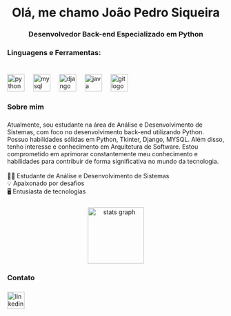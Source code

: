 <h1 align="center">Olá, me chamo João Pedro Siqueira</h1>

###

<h3 align="center">Desenvolvedor Back-end Especializado em Python</h3>

###

<h3 align="left">Linguagens e Ferramentas:</h3>

###

<br clear="both">

<div align="left">
  <img src="https://cdn.jsdelivr.net/gh/devicons/devicon/icons/python/python-original.svg" height="40" alt="python logo"  />
  <img width="12" />
  <img src="https://cdn.jsdelivr.net/gh/devicons/devicon/icons/mysql/mysql-original.svg" height="40" alt="mysql logo"  />
  <img width="12" />
  <img src="https://cdn.jsdelivr.net/gh/devicons/devicon/icons/django/django-plain.svg" height="40" alt="django logo"  />
  <img width="12" />
  <img src="https://cdn.jsdelivr.net/gh/devicons/devicon/icons/java/java-original.svg" height="40" alt="java logo"  />
  <img width="12" />
  <img src="https://cdn.jsdelivr.net/gh/devicons/devicon/icons/git/git-original.svg" height="40" alt="git logo"  />
</div>

###

<h3 align="left">Sobre mim</h3>

###

<p align="left">Atualmente, sou estudante na área de Análise e Desenvolvimento de Sistemas, com foco no desenvolvimento back-end utilizando Python. Possuo habilidades sólidas em Python, Tkinter, Django, MYSQL. Além disso, tenho interesse e conhecimento em Arquitetura de Software.  Estou comprometido em aprimorar constantemente meu conhecimento e habilidades para contribuir de forma significativa no mundo da tecnologia.<br><br>👨‍💻 Estudante de Análise e Desenvolvimento de Sistemas<br>💡 Apaixonado por desafios<br>🖥️ Entusiasta de tecnologias</p>

###

<div align="center">
  <img src="https://github-readme-stats.vercel.app/api?username=Joao-Siqueiraa&hide_title=false&hide_rank=false&show_icons=true&include_all_commits=true&count_private=true&disable_animations=false&theme=apprentice&locale=en&hide_border=false&order=1&custom_title=Siqueira's%20Github%20Stats" height="130" alt="stats graph"  />
</div>

###

<h3 align="left">Contato</h3>

###

<div align="left">
  <a href="kedin.com/in/joao-pedro-siqueira-506091205/" target="_blank">
    <img src="https://img.shields.io/static/v1?message=LinkedIn&logo=linkedin&label=&color=0077B5&logoColor=white&labelColor=&style=for-the-badge" height="40" alt="linkedin logo"  />
  </a>
</div>

###
